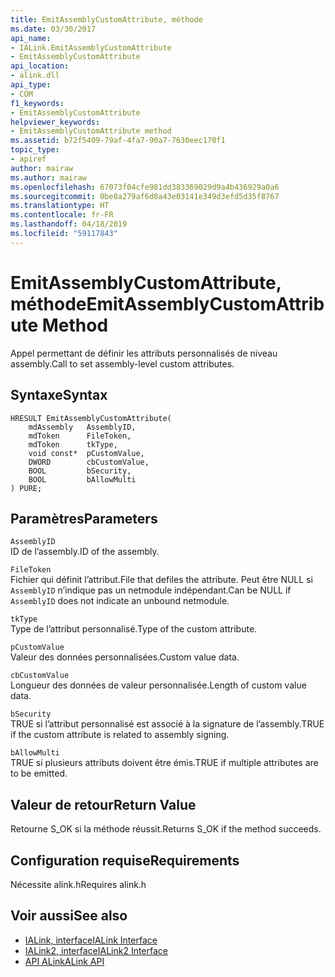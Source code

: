 ```yaml
---
title: EmitAssemblyCustomAttribute, méthode
ms.date: 03/30/2017
api_name:
- IALink.EmitAssemblyCustomAttribute
- EmitAssemblyCustomAttribute
api_location:
- alink.dll
api_type:
- COM
f1_keywords:
- EmitAssemblyCustomAttribute
helpviewer_keywords:
- EmitAssemblyCustomAttribute method
ms.assetid: b72f5409-79af-4fa7-90a7-7630eec170f1
topic_type:
- apiref
author: mairaw
ms.author: mairaw
ms.openlocfilehash: 67073f04cfe981dd383369029d9a4b436929a0a6
ms.sourcegitcommit: 0be8a279af6d8a43e03141e349d3efd5d35f8767
ms.translationtype: HT
ms.contentlocale: fr-FR
ms.lasthandoff: 04/18/2019
ms.locfileid: "59117843"
---
```

# <a name="emitassemblycustomattribute-method"></a><span data-ttu-id="c18cf-102">EmitAssemblyCustomAttribute, méthode</span><span class="sxs-lookup"><span data-stu-id="c18cf-102">EmitAssemblyCustomAttribute Method</span></span>
<span data-ttu-id="c18cf-103">Appel permettant de définir les attributs personnalisés de niveau assembly.</span><span class="sxs-lookup"><span data-stu-id="c18cf-103">Call to set assembly-level custom attributes.</span></span>  
  
## <a name="syntax"></a><span data-ttu-id="c18cf-104">Syntaxe</span><span class="sxs-lookup"><span data-stu-id="c18cf-104">Syntax</span></span>  
  
```  
HRESULT EmitAssemblyCustomAttribute(  
    mdAssembly   AssemblyID,  
    mdToken      FileToken,  
    mdToken      tkType,  
    void const*  pCustomValue,  
    DWORD        cbCustomValue,  
    BOOL         bSecurity,  
    BOOL         bAllowMulti  
) PURE;  
```  
  
## <a name="parameters"></a><span data-ttu-id="c18cf-105">Paramètres</span><span class="sxs-lookup"><span data-stu-id="c18cf-105">Parameters</span></span>  
 `AssemblyID`  
 <span data-ttu-id="c18cf-106">ID de l’assembly.</span><span class="sxs-lookup"><span data-stu-id="c18cf-106">ID of the assembly.</span></span>  
  
 `FileToken`  
 <span data-ttu-id="c18cf-107">Fichier qui définit l’attribut.</span><span class="sxs-lookup"><span data-stu-id="c18cf-107">File that defiles the attribute.</span></span> <span data-ttu-id="c18cf-108">Peut être NULL si `AssemblyID` n’indique pas un netmodule indépendant.</span><span class="sxs-lookup"><span data-stu-id="c18cf-108">Can be NULL if `AssemblyID` does not indicate an unbound netmodule.</span></span>  
  
 `tkType`  
 <span data-ttu-id="c18cf-109">Type de l’attribut personnalisé.</span><span class="sxs-lookup"><span data-stu-id="c18cf-109">Type of the custom attribute.</span></span>  
  
 `pCustomValue`  
 <span data-ttu-id="c18cf-110">Valeur des données personnalisées.</span><span class="sxs-lookup"><span data-stu-id="c18cf-110">Custom value data.</span></span>  
  
 `cbCustomValue`  
 <span data-ttu-id="c18cf-111">Longueur des données de valeur personnalisée.</span><span class="sxs-lookup"><span data-stu-id="c18cf-111">Length of custom value data.</span></span>  
  
 `bSecurity`  
 <span data-ttu-id="c18cf-112">TRUE si l’attribut personnalisé est associé à la signature de l’assembly.</span><span class="sxs-lookup"><span data-stu-id="c18cf-112">TRUE if the custom attribute is related to assembly signing.</span></span>  
  
 `bAllowMulti`  
 <span data-ttu-id="c18cf-113">TRUE si plusieurs attributs doivent être émis.</span><span class="sxs-lookup"><span data-stu-id="c18cf-113">TRUE if multiple attributes are to be emitted.</span></span>  
  
## <a name="return-value"></a><span data-ttu-id="c18cf-114">Valeur de retour</span><span class="sxs-lookup"><span data-stu-id="c18cf-114">Return Value</span></span>  
 <span data-ttu-id="c18cf-115">Retourne S_OK si la méthode réussit.</span><span class="sxs-lookup"><span data-stu-id="c18cf-115">Returns S_OK if the method succeeds.</span></span>  
  
## <a name="requirements"></a><span data-ttu-id="c18cf-116">Configuration requise</span><span class="sxs-lookup"><span data-stu-id="c18cf-116">Requirements</span></span>  
 <span data-ttu-id="c18cf-117">Nécessite alink.h</span><span class="sxs-lookup"><span data-stu-id="c18cf-117">Requires alink.h</span></span>  
  
## <a name="see-also"></a><span data-ttu-id="c18cf-118">Voir aussi</span><span class="sxs-lookup"><span data-stu-id="c18cf-118">See also</span></span>

- [<span data-ttu-id="c18cf-119">IALink, interface</span><span class="sxs-lookup"><span data-stu-id="c18cf-119">IALink Interface</span></span>](../../../../docs/framework/unmanaged-api/alink/ialink-interface.md)
- [<span data-ttu-id="c18cf-120">IALink2, interface</span><span class="sxs-lookup"><span data-stu-id="c18cf-120">IALink2 Interface</span></span>](../../../../docs/framework/unmanaged-api/alink/ialink2-interface.md)
- [<span data-ttu-id="c18cf-121">API ALink</span><span class="sxs-lookup"><span data-stu-id="c18cf-121">ALink API</span></span>](../../../../docs/framework/unmanaged-api/alink/index.md)
